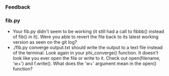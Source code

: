 ### Feedback

### fib.py

* Your fib.py didn't seem to be working (it still had a call to fibbb() instead of fib() in it). Were you able to revert the file back to its latest working version as seen on the git log? 
* ./fib.py converge output.txt should write the output to a text file instead of the terminal. Look again in your phi_converge() function. It doesn't look like you ever open the file or write to it. Check out open(filename, 'w+') and f.write(). What does the 'w+' argument mean in the open() function?